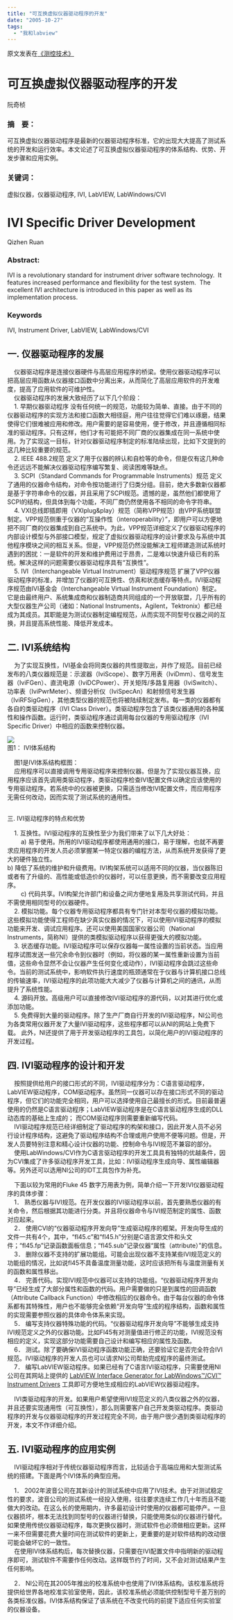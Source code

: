 ```yaml
---
title: "可互换虚拟仪器驱动程序的开发"
date: "2005-10-27"
tags: 
  - "我和labview"
---
```


原文发表在[《测控技术》](http://www.mct.com.cn/zuixin-yaomu/zuixinyaomukan.asp?num=195)

# 可互换虚拟仪器驱动程序的开发

阮奇桢

### 摘　要：

可互换虚拟仪器驱动程序是最新的仪器驱动程序标准，它的出现大大提高了测试系统的开发和运行效率。本文论述了可互换虚拟仪器驱动程序的体系结构、优势、开发步骤和应用实例。

### 关键词：

虚拟仪器，仪器驱动程序, IVI, LabVIEW, LabWindows/CVI

# IVI Specific Driver Development

Qizhen Ruan

### Abstract:

IVI is a revolutionary standard for instrument driver software technology.  It features increased performance and flexibility for the test system.  The excellent IVI architecture is introduced in this paper as well as its implementation process.

### Keywords

IVI, Instrument Driver, LabVIEW, LabWindows/CVI

## 一. 仪器驱动程序的发展

    仪器驱动程序是连接仪器硬件与高层应用程序的桥梁。使用仪器驱动程序可以把高层应用函数从仪器接口函数中分离出来，从而简化了高层应用软件的开发难度，提高了应用软件的可维护性。  
    仪器驱动程序的发展大致经历了以下几个阶段：  
    1. 早期仪器驱动程序 没有任何统一的规范，功能较为简单、直接。由于不同的仪器驱动程序的实现方法和接口函数大相径庭，用户往往觉得它们难以琢磨，结果使得它们很难被应用和修改。用户需要的是容易使用，便于修改，并且遵循相同标准的驱动程序。只有这样，他们才有可能把不同厂商的仪器集成在同一系统中使用。为了实现这一目标，针对仪器驱动程序制定的标准陆续出现，比如下文提到的这几种比较重要的规范。  
    2. IEEE 488.2规范 定义了用于仪器的辨认和自检等的命令，但是仅有这几种命令还远远不能解决仪器驱动程序编写繁复、阅读困难等缺点。  
    3. SCPI（Standard Commands for Programmable Instruments）规范 定义了通用的仪器命令结构，对命令按功能进行了归类分组。目前，绝大多数新仪器都是基于字符串命令的仪器，并且采用了SCPI规范。遗憾的是，虽然他们都使用了SCPI的结构，但具体到每个功能，不同厂商仍然使用各不相同的命令字符串。  
    4. VXI总线即插即用（VXIplug&play）规范（简称VPP规范）由VPP系统联盟制定。VPP规范侧重于仪器的“互操作性（interoperability）”，即用户可以方便地把不同厂商的仪器集成到自己系统中。为此，VPP规范详细定义了仪器驱动程序的内部设计模型与外部接口模型，规定了虚拟仪器驱动程序的设计要求及与系统中其他程序模块之间的相互关系。但是，VPP规范仍然没能解决工程师建造测试系统时遇到的困扰：一是软件的开发和维护费用过于昂贵，二是难以快速升级已有的系统。解决这样的问题需要仪器驱动程序具有“互换性”。  
    5. IVI（Interchangeable Virtual Instrument）驱动程序规范 扩展了VPP仪器驱动程序的标准，并增加了仪器的可互换性、仿真和状态缓存等特点。IVI驱动程序规范由IVI基金会（Interchangeable Virtual Instrument Foundation）制定。它是由最终用户、系统集成商和仪器制造商共同组成的一个开放联盟，几乎所有的大型仪器生产公司（诸如：National Instruments，Agilent，Tektronix）都已经成为其成员。其职能是为测试仪器制定编程规范，从而实现不同型号仪器之间的互换，并且提高系统性能、降低开发成本。

## 二. IVI系统结构

    为了实现互换性，IVI基金会将同类仪器的共性提取出，并作了规范。目前已经发布的八类仪器规范是：示波器（IviScope）、数字万用表（IviDmm）、信号发生器（IviFGen）、直流电源（IviDCPower）、开关矩阵/多路复用器（IviSwitch）、功率表（IviPwrMeter）、频谱分析仪（IviSpecAn）和射频信号发生器（IviRFSigGen），其他类型仪器的规范也将被陆续制定发布。每一类的仪器都有各自的类驱动程序（IVI Class Driver）。类驱动程序包含了该类仪器通用的各种属性和操作函数。运行时，类驱动程序通过调用每台仪器的专用驱动程序（IVI Specific Driver）中相应的函数来控制仪器。

![](http://tk.files.storage.msn.com/x1pxOYwqu4SjF5G0W4dmEwaKLtSa4ws0-_l23pai0BiY4C_7W7C9sakFZXbTcI7KbeaMMaJxGxjVOSI1Zfql1IJnCMyQm6jOfIzrfA43Zpg-pxO9wCO9njkOZxye-y5e9oC-uJsVsVulQqg0_2bDSqdHLxgpdgwpcZO)  
图1： IVI体系结构

  
    图1是IVI体系结构框图：  
    应用程序可以直接调用专用驱动程序来控制仪器。但是为了实现仪器互换，应用程序应该首先调用类驱动程序，类驱动程序检查IVI配置文件以确定应该使用的专用驱动程序。若系统中的仪器被更换，只需适当修改IVI配置文件，而应用程序无需任何改动，因而实现了测试系统的通用性。

##   
三. IVI驱动程序的特点和优势

    1. 互换性。IVI驱动程序的互换性至少为我们带来了以下几大好处：  
        a) 易于使用。所用的IVI驱动程序都使用通用的接口，易于理解，也就不再要求应用程序的开发人员必须掌握某一特定仪器的编程方法，从而系统开发获得了更大的硬件独立性。  
b) 降低了系统的维护和升级费用。IVI构架系统可以适用不同的仪器，当仪器陈旧或者有了升级的、高性能或低造价的仪器时，可以任意更换，而不需要改变应用程序。  
        c) 代码共享。IVI构架允许部门和设备之间方便地复用及共享测试代码，并且不需使用相同型号的仪器硬件。  
    2. 模拟功能。每个仪器专用驱动程序都具有专门针对本型号仪器的模拟功能。这些模拟功能使得工程师在缺少真实仪器的情况下，可以使用IVI驱动程序的模拟功能来开发、调试应用程序。还可以使用美国国家仪器公司（National Instruments，简称NI）提供的类模拟驱动程序以获得更强大的模拟功能。  
    3. 状态缓存功能。IVI驱动程序可以保存仪器每一属性设置的当前状态。当应用程序试图发送一些冗余命令到仪器时（例如，将仪器的某一属性重新设置为当前值，这些命令显然不会让仪器产生任何变化或动作），IVI驱动程序会跳过这些命令。当前的测试系统中，影响软件执行速度的瓶颈通常在于仪器与计算机接口总线的传输速率，IVI驱动程序的此项功能大大减少了仪器与计算机之间的通讯，从而提升了系统性能。  
    4. 源码开放。高级用户可以直接修改IVI驱动程序的源代码，以对其进行优化或添加功能。  
    5. 免费得到大量的驱动程序。除了生产厂商自行开发的IVI驱动程序，NI公司也为各类常用仪器开发了大量IVI驱动程序，这些程序都可以从NI的网站上免费下载。 此外，NI还提供了用于开发驱动程序的工具包，以简化用户的IVI驱动程序的开发过程。

## 四. IVI驱动程序的设计和开发

    按照提供给用户的接口形式的不同，IVI驱动程序分为：C语言驱动程序， LabVIEW驱动程序，COM驱动程序。虽然同一仪器可以存在接口形式不同的驱动程序，但它们的功能完全相同，用户可以选择使用自己最擅长的形式。目前最普遍使用的仍然是C语言驱动程序；LabVIEW驱动程序是在C语言驱动程序生成的DLL动态库的基础上生成的； 而COM驱动程序则需要重新编写代码。  
    IVI驱动程序规范已经详细制定了驱动程序的构架和接口，因此开发人员不必另行设计程序结构，这避免了驱动程序结构不合理或用户使用不便等问题。但是，开发人员要特别注意和精心设计仪器的功能、控制命令与IVI规范不兼容的部分。  
    使用LabWindows/CVI作为C语言驱动程序的开发工具具有独特的优越条件，因为CVI集成了许多驱动程序开发工具，比如：IVI驱动程序生成向导、属性编辑器等。另外还可以选用NI公司的IDT工具包作为补充。

    下面以较为常用的Fluke 45 数字万用表为例，简单介绍一下开发IVI仪器驱动程序的具体步骤：  
    1． 熟悉仪器与IVI规范。在开发仪器的IVI驱动程序以前，首先要熟悉仪器的有关命令，然后根据其功能进行分类。并且将仪器命令与IVI规范制定的属性、函数对应起来。  
    2． 使用CVI的“仪器驱动程序开发向导”生成驱动程序的框架。开发向导生成的文件一共有4个，其中，“fl45.c”和“fl45.h”分别是C语言源文件和头文件；“fl45.fp”记录函数面板信息；“fl45.sub”记录仪器“属性（attribute）”的信息。  
    3． 删除仪器不支持的扩展功能组。可能会出现仪器不支持某些IVI规范定义的功能组的情况，比如说fl45不具备温度测量功能，这时应该把所有与温度测量有关的函数和属性移出。  
    4． 完善代码。实现IVI规范中仪器可以支持的功能组。“仪器驱动程序开发向导”已经生成了大部分属性和函数的代码。用户需要做的只是到属性的回调函数（Attribute Callback Function）中修改相应的仪器命令。由于每台仪器的命令体系都有其特殊性，用户也不能够完全依赖“开发向导”生成的程序结构，函数和属性的实现需要参照仪器的具体命令体系来实现。  
    5． 编写支持仪器特殊功能的代码。“仪器驱动程序开发向导”不能够生成支持IVI规范定义之外的仪器功能。比如Fl45有对测量值进行修正的功能，IVI规范没有相应的定义，实现这部分功能需要自己设计和编写相应的属性及函数。  
    6． 测试。除了要确保IVI驱动程序函数功能正确，还要验证它是否完全符合IVI规范。IVI驱动程序的开发人员也可以请求NI公司帮助完成程序的最终测试。  
    7． 编写LabVIEW驱动程序。如果已经有了C语言IVI驱动程序，只需要使用NI公司在其网站上提供的 [LabVIEW Interface Generator for LabWindows™/CVI™ Instrument Drivers](http://sine.ni.com/nilex/DisplayLinkAction.do?id=101NILEX) 工具即可方便地生成相应的LabVIEW仪器驱动程序。

    IVI类驱动程序的开发。如果用户希望使用IVI规范定义的八类仪器之外的仪器，并且还要实现通用性（可互换性），那么则需要客户自己开发类驱动程序。类驱动程序的开发与仪器驱动程序的开发过程完全不同，由于用户很少遇到类驱动程序的开发，本文不作详细介绍。

## 五. IVI驱动程序的应用实例

    IVI驱动程序相对于传统仪器驱动程序而言，比较适合于高端应用和大型测试系统的搭建。下面是两个IVI体系的典型应用。

    1． 2002年波音公司在其新设计的测试系统中应用了IVI技术。由于对测试稳定性的要求，波音公司的测试系统一经投入使用，往往要求连续工作几十年而且不能做大的改动。在这么长的使用期内，许多最初设计时使用的仪器都可能停产。一旦仪器损坏，根本无法找到同型号的仪器进行替换，只能使用类似的仪器进行替代。如果使用传统仪器驱动程序，每次更换仪器时，测试软件也必须做相应更新。这样一来不但需要花费大量时间在测试软件的更新上，更重要的是对软件结构的改动很可能会破坏它的一致性。  
    在使用IVI体系结构后，每次替换仪器，只需要在IVI配置文件中指明新的驱动程序即可，测试软件不需要作任何改动。这样既节约了时间，又不会对测试结果产生任何影响。

    2． NI公司在其2005年推出的校准系统中也使用了IVI体系结构。该校准系统将提供给世界各地校准实验室使用，因此，该校准系统必须能供控制型号千差万别的各类标准仪器。IVI体系结构保证了该系统在不改变代码的前提下适应任何实验室的仪器设备。

